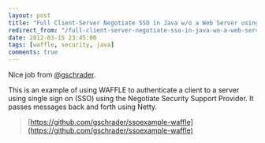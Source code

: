 ```yaml
---
layout: post
title: "Full Client-Server Negotiate SSO in Java w/o a Web Server using WAFFLE"
redirect_from: "/full-client-server-negotiate-sso-in-java-wo-a-web-server-using-waffle/"
date: 2012-03-15 23:45:00
tags: [waffle, security, java]
comments: true
---
```

Nice job from [@gschrader](https://github.com/gschrader).

This is an example of using WAFFLE to authenticate a client to a server using single sign on (SSO) using the Negotiate Security Support Provider.  It passes messages back and forth using Netty.

> [https://github.com/gschrader/ssoexample-waffle](https://github.com/gschrader/ssoexample-waffle)
